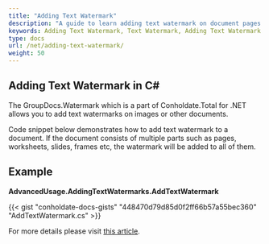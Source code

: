 ```yaml
---
title: "Adding Text Watermark"
description: "A guide to learn adding text watermark on document pages or images in c# using GroupDocs.Watermark which is part of Conholdate.Total for .NET."
keywords: Adding Text Watermark, Text Watermark, Adding Text Watermark in C#
type: docs
url: /net/adding-text-watermark/
weight: 50
---
```


## Adding Text Watermark in C#

The GroupDocs.Watermark which is a part of Conholdate.Total for .NET allows you to add text watermarks on images or other documents.

Code snippet below demonstrates how to add text watermark to a document. If the document consists of multiple parts such as pages, worksheets, slides, frames etc, the watermark will be added to all of them.


## Example
**AdvancedUsage.AddingTextWatermarks.AddTextWatermark**


{{< gist "conholdate-docs-gists" "448470d79d85d0f2ff66b57a55bec360" "AddTextWatermark.cs" >}}

For more details please visit [this article](https://docs.groupdocs.com/watermark/net/adding-text-watermarks/).








